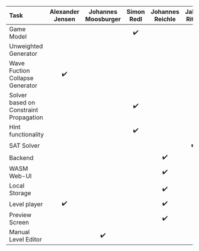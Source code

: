 | Task                                   | Alexander Jensen   | Johannes Moosburger | Simon Redl         | Johannes Reichle   | Jakob Ritter       |
|:---------------------------------------|:------------------:|:-------------------:|:------------------:|:------------------:|:------------------:|
| Game Model                             |                    |                     | :heavy_check_mark: |                    |                    |
| Unweighted Generator                   |                    |                     |                    |                    |                    |
| Wave Fuction Collapse Generator        | :heavy_check_mark: |                     |                    |                    |                    |
| Solver based on Constraint Propagation |                    |                     | :heavy_check_mark: |                    |                    |
| Hint functionality                     |                    |                     | :heavy_check_mark: |                    |                    |
| SAT Solver                             |                    |                     |                    |                    | :heavy_check_mark: |
| Backend                                |                    |                     |                    | :heavy_check_mark: |
| WASM Web-UI                            |                    |                     |                    | :heavy_check_mark: |                    |
| Local Storage                          |                    |                     |                    | :heavy_check_mark: |
| Level player                           | :heavy_check_mark: |                     |                    | :heavy_check_mark: |
| Preview Screen                         |                    |                     |                    | :heavy_check_mark: |                    |
| Manual Level Editor                    |                    | :heavy_check_mark:  |                    |                    |                    |
